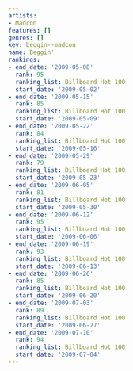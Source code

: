 ```yaml
---
artists:
- Madcon
features: []
genres: []
key: beggin--madcon
name: Beggin'
rankings:
- end_date: '2009-05-08'
  rank: 95
  ranking_list: Billboard Hot 100
  start_date: '2009-05-02'
- end_date: '2009-05-15'
  rank: 85
  ranking_list: Billboard Hot 100
  start_date: '2009-05-09'
- end_date: '2009-05-22'
  rank: 84
  ranking_list: Billboard Hot 100
  start_date: '2009-05-16'
- end_date: '2009-05-29'
  rank: 79
  ranking_list: Billboard Hot 100
  start_date: '2009-05-23'
- end_date: '2009-06-05'
  rank: 81
  ranking_list: Billboard Hot 100
  start_date: '2009-05-30'
- end_date: '2009-06-12'
  rank: 95
  ranking_list: Billboard Hot 100
  start_date: '2009-06-06'
- end_date: '2009-06-19'
  rank: 93
  ranking_list: Billboard Hot 100
  start_date: '2009-06-13'
- end_date: '2009-06-26'
  rank: 85
  ranking_list: Billboard Hot 100
  start_date: '2009-06-20'
- end_date: '2009-07-03'
  rank: 89
  ranking_list: Billboard Hot 100
  start_date: '2009-06-27'
- end_date: '2009-07-10'
  rank: 94
  ranking_list: Billboard Hot 100
  start_date: '2009-07-04'
---
```


